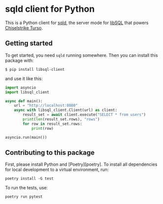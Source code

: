 # sqld client for Python

This is a Python client for [sqld][sqld], the server mode for [libSQL][libsql] that powers [Chiselstrike
Turso][turso].

[sqld]: https://github.com/libsql/sqld
[libsql]: https://libsql.org/
[turso]: https://blog.chiselstrike.com/announcing-chiselstrike-turso-164472456b29

## Getting started

To get started, you need `sqld` running somewhere. Then you can install this package with:

```
$ pip install libsql-client
```

and use it like this:

```python
import asyncio
import libsql_client

async def main():
    url = "http://localhost:8080"
    async with libsql_client.Client(url) as client:
        result_set = await client.execute("SELECT * from users")
        print(len(result_set.rows), "rows")
        for row in result_set.rows:
            print(row)

asyncio.run(main())
```

## Contributing to this package

First, please install Python and [Poetry][poetry]. To install all dependencies for local development to a
virtual environment, run:

```
poetry install -G test
```

To run the tests, use:

```
poetry run pytest
```
